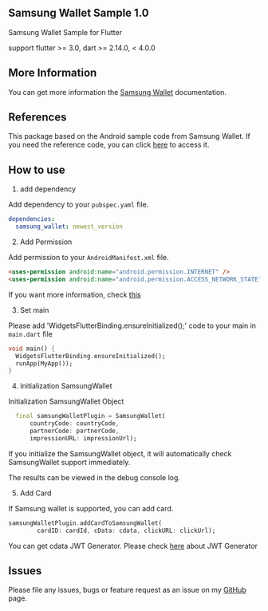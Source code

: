 ## Samsung Wallet Sample 1.0

Samsung Wallet Sample for Flutter

support flutter >= 3.0, dart >= 2.14.0, < 4.0.0


## More Information

You can get more information the [Samsung Wallet](https://developer.samsung.com/wallet/api/overview.html) documentation.

## References

This package based on the Android sample code from Samsung Wallet. 
If you need the reference code, you can click [here](https://developer.samsung.com/wallet/samplecode.html) to access it.

## How to use

1. add dependency

Add dependency to your `pubspec.yaml` file.

```yaml
dependencies:
  samsung_wallet: newest_version
```

2. Add Permission

Add permission to your `AndroidManifest.xml` file.

```html
<uses-permission android:name="android.permission.INTERNET" />
<uses-permission android:name="android.permission.ACCESS_NETWORK_STATE" />
```

If you want more information, check [this](https://developer.android.com/training/basics/network-ops/connecting?hl=ko)

3. Set main

Please add 'WidgetsFlutterBinding.ensureInitialized();' code to your main in `main.dart` file

```dart
void main() {
  WidgetsFlutterBinding.ensureInitialized();
  runApp(MyApp());
}
```

4. Initialization SamsungWallet

Initialization SamsungWallet Object

```dart
  final samsungWalletPlugin = SamsungWallet(
      countryCode: countryCode,
      partnerCode: partnerCode,
      impressionURL: impressionUrl);
```
If you initialize the SamsungWallet object, it will automatically check SamsungWallet support immediately. 

The results can be viewed in the debug console log.

5. Add Card

If Samsung wallet is supported, you can add card.

```dart
samsungWalletPlugin.addCardToSamsungWallet(
        cardID: cardId, cData: cdata, clickURL: clickUrl);
```

You can get cdata JWT Generator. Please check [here](https://developer.samsung.com/wallet/samplecode.html) about JWT Generator


## Issues

Please file any issues, bugs or feature request as an issue on my [GitHub](https://github.com/monocsp/flutter_samsung_wallet/issues) page.
